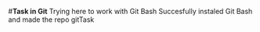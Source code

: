 #**Task in Git**
Trying here to work with Git Bash
Succesfully instaled Git Bash and made the repo gitTask
